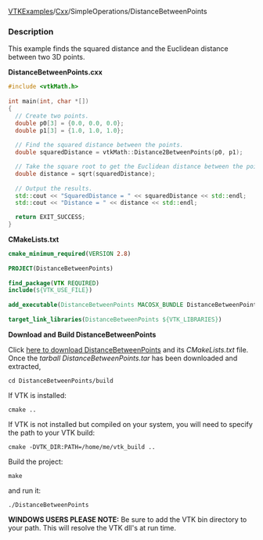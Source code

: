[VTKExamples](Home)/[Cxx](Cxx)/SimpleOperations/DistanceBetweenPoints

### Description
This example finds the squared distance and the Euclidean distance between two 3D points.

**DistanceBetweenPoints.cxx**
```c++
#include <vtkMath.h>
 
int main(int, char *[])
{
  // Create two points.
  double p0[3] = {0.0, 0.0, 0.0};
  double p1[3] = {1.0, 1.0, 1.0};
 
  // Find the squared distance between the points.
  double squaredDistance = vtkMath::Distance2BetweenPoints(p0, p1);

  // Take the square root to get the Euclidean distance between the points.
  double distance = sqrt(squaredDistance);
 
  // Output the results.
  std::cout << "SquaredDistance = " << squaredDistance << std::endl;
  std::cout << "Distance = " << distance << std::endl;

  return EXIT_SUCCESS;
}
```
**CMakeLists.txt**
```cmake
cmake_minimum_required(VERSION 2.8)
 
PROJECT(DistanceBetweenPoints)
 
find_package(VTK REQUIRED)
include(${VTK_USE_FILE})
 
add_executable(DistanceBetweenPoints MACOSX_BUNDLE DistanceBetweenPoints.cxx)
 
target_link_libraries(DistanceBetweenPoints ${VTK_LIBRARIES})
```

**Download and Build DistanceBetweenPoints**

Click [here to download DistanceBetweenPoints](https://github.com/lorensen/VTKWikiExamplesTarballs/raw/master/DistanceBetweenPoints.tar) and its *CMakeLists.txt* file.
Once the *tarball DistanceBetweenPoints.tar* has been downloaded and extracted,
```
cd DistanceBetweenPoints/build 
```
If VTK is installed:
```
cmake ..
```
If VTK is not installed but compiled on your system, you will need to specify the path to your VTK build:
```
cmake -DVTK_DIR:PATH=/home/me/vtk_build ..
```
Build the project:
```
make
```
and run it:
```
./DistanceBetweenPoints
```
**WINDOWS USERS PLEASE NOTE:** Be sure to add the VTK bin directory to your path. This will resolve the VTK dll's at run time.


